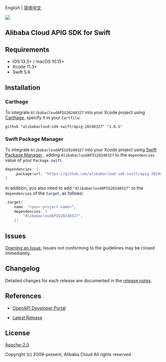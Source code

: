 English | [简体中文](README-CN.md)

![](https://aliyunsdk-pages.alicdn.com/icons/AlibabaCloud.svg)

## Alibaba Cloud APIG SDK for Swift

## Requirements

- iOS 13.3+ / macOS 10.15+
- Xcode 11.3+
- Swift 5.6

## Installation

### Carthage

To integrate `AlibabacloudAPIG20240327` into your Xcode project using [Carthage](https://github.com/Carthage/Carthage), specify it in your `Cartfile`:

```ogdl
github "alibabacloud-sdk-swift/apig-20240327" "1.0.1"
```

### Swift Package Manager

To integrate `AlibabacloudAPIG20240327` into your Xcode project using [Swift Package Manager](https://swift.org/package-manager/) , adding `AlibabacloudAPIG20240327` to the `dependencies` value of your `Package.swift`.

```swift
dependencies: [
    .package(url: "https://github.com/alibabacloud-sdk-swift/apig-20240327.git", from: "1.0.1")
]
```

In addition, you also need to add `"AlibabacloudAPIG20240327"` to the `dependencies` of the `target`, as follows:

```swift
.target(
    name: "<your-project-name>",
    dependencies: [
        "AlibabacloudAPIG20240327",
    ])
```

## Issues

[Opening an Issue](https://github.com/alibabacloud-sdk-swift/apig-20240327/issues/new), Issues not conforming to the guidelines may be closed immediately.

## Changelog

Detailed changes for each release are documented in the [release notes](./ChangeLog.txt).

## References

* [OpenAPI Developer Portal](https://next.api.alibabacloud.com/home)
- [Latest Release](https://github.com/alibabacloud-sdk-swift/apig-20240327)

## License

[Apache-2.0](http://www.apache.org/licenses/LICENSE-2.0)

Copyright (c) 2009-present, Alibaba Cloud All rights reserved.
